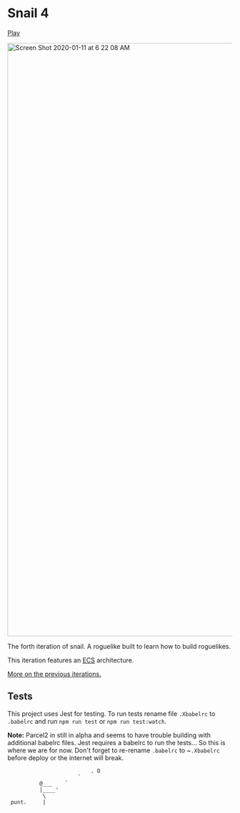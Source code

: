 # Snail 4

[Play](https://luetkemj.github.io/snail4/)

<img width="1330" alt="Screen Shot 2020-01-11 at 6 22 08 AM" src="https://user-images.githubusercontent.com/925980/72204189-d553ae00-343a-11ea-93ca-6118fcd07103.png">

The forth iteration of snail. A roguelike built to learn how to build roguelikes.

This iteration features an [ECS](http://vasir.net/blog/game-development/how-to-build-entity-component-system-in-javascript) architecture.

[More on the previous iterations.](https://luetkemj.github.io/191117/yala)

## Tests

This project uses Jest for testing. To run tests rename file `.Xbabelrc` to `.babelrc` and run `npm run test` or `npm run test:watch`.

**Note:** Parcel2 in still in alpha and seems to have trouble building with additional babelrc files. Jest requires a babelrc to run the tests... So this is where we are for now. Don't forget to re-rename `.babelrc` to ~`.Xbabelrc` before deploy or the internet will break.

```
                          . O
                      `
          @___    `
          |____'
           \
 punt.     |

```

